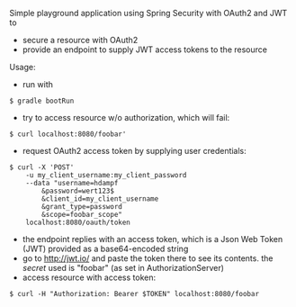 Simple playground application using Spring Security with OAuth2 and JWT to
* secure a resource with OAuth2
* provide an endpoint to supply JWT access tokens to the resource

Usage:

* run with
```
$ gradle bootRun
```
* try to access resource w/o authorization, which will fail:
```
$ curl localhost:8080/foobar'
```
* request OAuth2 access token by supplying user credentials:
```
$ curl -X 'POST'
    -u my_client_username:my_client_password
    --data "username=hdampf
        &password=wert123$
        &client_id=my_client_username
        &grant_type=password
        &scope=foobar_scope"
    localhost:8080/oauth/token

```
* the endpoint replies with an access token, which is a Json Web Token (JWT) provided as a base64-encoded string
* go to http://jwt.io/ and paste the token there to see its contents. the _secret_ used is "foobar" (as set in AuthorizationServer)
* access resource with access token:
```
$ curl -H "Authorization: Bearer $TOKEN" localhost:8080/foobar
```

